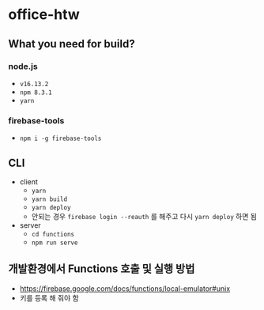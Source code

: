# office-htw

## What you need for build?
### node.js
* `v16.13.2`
* `npm 8.3.1`
* `yarn`

### firebase-tools
* `npm i -g firebase-tools`

## CLI
* client
  * `yarn`
  * `yarn build`
  * `yarn deploy`
  * 안되는 경우 `firebase login --reauth` 를 해주고 다시 `yarn deploy` 하면 됨
* server
  * `cd functions`
  * `npm run serve`

## 개발환경에서 Functions 호출 및 실행 방법
* https://firebase.google.com/docs/functions/local-emulator#unix
* 키를 등록 해 줘야 함